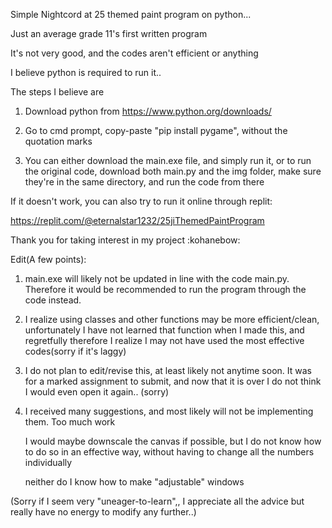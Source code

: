 Simple Nightcord at 25 themed paint program on python...

Just an average grade 11's first written program

It's not very good, and the codes aren't efficient or anything



I believe python is required to run it..

The steps I believe are

1. Download python from https://www.python.org/downloads/

2. Go to cmd prompt, copy-paste "pip install pygame", without the quotation marks

3. You can either download the main.exe file, and simply run it, or to run the original code, download both main.py and the img folder, make sure they're in the same directory, and run the code from there

If it doesn't work, you can also try to run it online through replit:

https://replit.com/@eternalstar1232/25jiThemedPaintProgram 

Thank you for taking interest in my project \:kohanebow\:

Edit(A few points)\:
1. main.exe will likely not be updated in line with the code main.py. Therefore it would be recommended to run the program through the code instead.

2. I realize using classes and other functions may be more efficient/clean, unfortunately I have not learned that function when I made this, and regretfully therefore I realize I may not have used the most effective codes(sorry if it's laggy)

3. I do not plan to edit/revise this, at least likely not anytime soon. It was for a marked assignment to submit, and now that it is over I do not think I would even open it again.. (sorry)

4. I received many suggestions, and most likely will not be implementing them. Too much work

   I would maybe downscale the canvas if possible, but I do not know how to do so in an effective way, without having to change all the numbers individually

   neither do I know how to make "adjustable" windows
  
(Sorry if I seem very "uneager-to-learn",, I appreciate all the advice but really have no energy to modify any further..)
